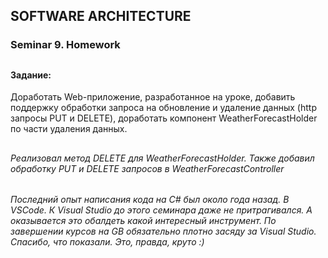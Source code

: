 ## SOFTWARE ARCHITECTURE
### Seminar 9. Homework
##
#### Задание:
Доработать Web-приложение, разработанное на уроке, добавить поддержку обработки запроса на обновление и удаление данных (http запросы PUT и DELETE), доработать компонент WeatherForecastHolder по части удаления данных.
##
###### Реализовал метод DELETE для WeatherForecastHolder. Также добавил обработку PUT и DELETE запросов в WeatherForecastController
###### Последний опыт написания кода на C# был около года назад. В VSCode. К Visual Studio до этого семинара даже не притрагивался. А оказывается это обалдеть какой интересный инструмент. По завершении курсов на GB обязательно плотно засяду за Visual Studio. Спасибо, что показали. Это, правда, круто :)